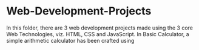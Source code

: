 # Web-Development-Projects
In this folder, there are 3 web development projects made using the 3 core Web Technologies, viz. HTML, CSS and JavaScript.
In Basic Calculator, a simple arithmetic calculator has been crafted using 
